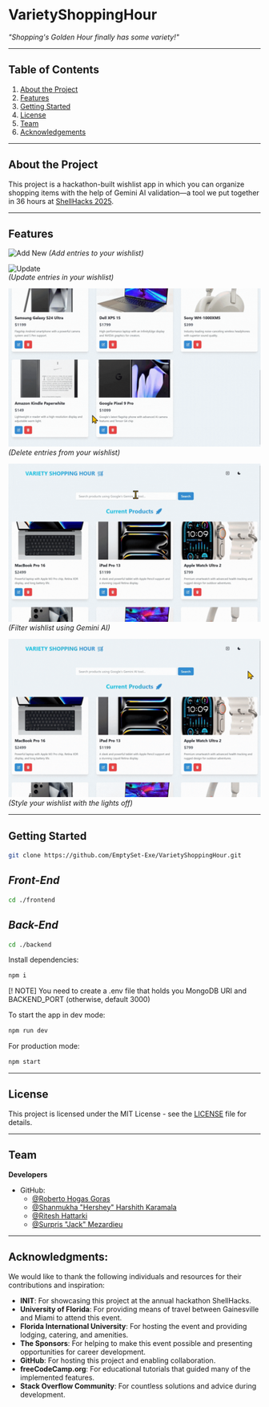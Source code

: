 # **VarietyShoppingHour**

*"Shopping's Golden Hour finally has some variety!"*

---

## **Table of Contents**
1. [About the Project](#about-the-project)  
2. [Features](#features)    
3. [Getting Started](#getting-started)  
4. [License](#license)  
5. [Team](#team)
6. [Acknowledgements](#acknowledgments)

---

## **About the Project**
This project is a hackathon-built wishlist app in which you can organize shopping items with the help of Gemini AI validation—a tool we put together in 36 hours at [ShellHacks 2025](https://shellhacks.net/).

---

## **Features**

![Add New](imgs/add_new.gif)
*(Add entries to your wishlist)*

![Update](imgs/update_product.mp4.gif)  
*(Update entries in your wishlist)*

![Delete](imgs/delete.gif)  
*(Delete entries from your wishlist)*

![Gemini AI](imgs/Gemini_AI.gif)  
*(Filter wishlist using Gemini AI)*

![Dark Mode](imgs/dark_mode.gif)  
*(Style your wishlist with the lights off)*

---

## **Getting Started**

```sh
git clone https://github.com/EmptySet-Exe/VarietyShoppingHour.git
```

## *Front-End*
```sh
cd ./frontend
```

## *Back-End*
```sh
cd ./backend
```

Install dependencies:

```sh
npm i
```

[! NOTE]
You need to create a .env file that holds you MongoDB URI and BACKEND_PORT (otherwise, default 3000)

To start the app in dev mode:

```sh
npm run dev
```

For production mode:

```sh
npm start
```

---

## **License**
This project is licensed under the MIT License - see the [LICENSE](LICENSE) file for details.

---

## **Team**
**Developers**  

- GitHub:
  - [@Roberto Hogas Goras](https://github.com/rhogas)  
  - [@Shanmukha "Hershey" Harshith Karamala](https://github.com/strigoaraneo)
  - [@Ritesh Hattarki](https://github.com/riteshhattarki)  
  - [@Surpris "Jack" Mezardieu](https://github.com/EmptySet-Exe)  



---

## **Acknowledgments**: 
  We would like to thank the following individuals and resources for their contributions and inspiration:
  - **INIT**: For showcasing this project at the annual hackathon ShellHacks.
  - **University of Florida**: For providing means of travel between Gainesville and Miami to attend this event.
  - **Florida International University**: For hosting the event and providing lodging, catering, and amenities.
  - **The Sponsors**: For helping to make this event possible and presenting opportunities for career development.
  - **GitHub**: For hosting this project and enabling collaboration.  
  - **freeCodeCamp.org**: For educational tutorials that guided many of the implemented features.
  - **Stack Overflow Community**: For countless solutions and advice during development.
